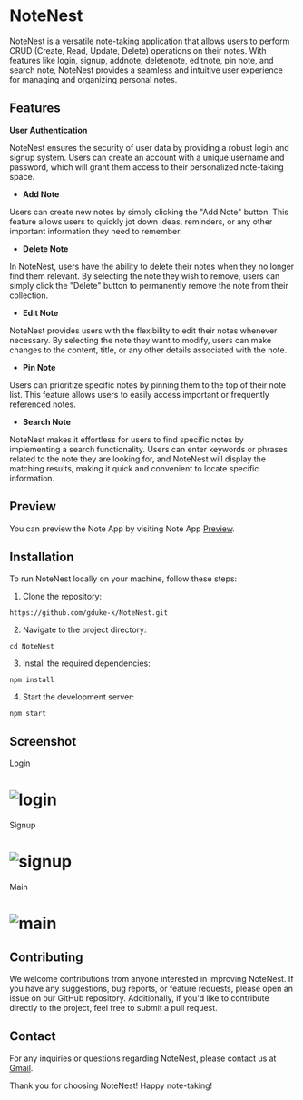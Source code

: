 # NoteNest

NoteNest is a versatile note-taking application that allows users to perform CRUD (Create, Read, Update, Delete) operations on their notes. With features like login, signup, addnote, deletenote, editnote, pin note, and search note, NoteNest provides a seamless and intuitive user experience for managing and organizing personal notes.

## Features

**User Authentication**

NoteNest ensures the security of user data by providing a robust login and signup system. Users can create an account with a unique username and password, which will grant them access to their personalized note-taking space.

- **Add Note**

Users can create new notes by simply clicking the "Add Note" button. This feature allows users to quickly jot down ideas, reminders, or any other important information they need to remember.

- **Delete Note**

In NoteNest, users have the ability to delete their notes when they no longer find them relevant. By selecting the note they wish to remove, users can simply click the "Delete" button to permanently remove the note from their collection.

- **Edit Note**

NoteNest provides users with the flexibility to edit their notes whenever necessary. By selecting the note they want to modify, users can make changes to the content, title, or any other details associated with the note.

- **Pin Note**

Users can prioritize specific notes by pinning them to the top of their note list. This feature allows users to easily access important or frequently referenced notes.

- **Search Note**

NoteNest makes it effortless for users to find specific notes by implementing a search functionality. Users can enter keywords or phrases related to the note they are looking for, and NoteNest will display the matching results, making it quick and convenient to locate specific information.

## Preview
You can preview the Note App by visiting Note App [Preview](https://notenest-5efo.onrender.com).

## Installation

To run NoteNest locally on your machine, follow these steps:

1. Clone the repository:

```
https://github.com/gduke-k/NoteNest.git
```

2. Navigate to the project directory:

```
cd NoteNest
```

3. Install the required dependencies:

```
npm install
```

4. Start the development server:

```
npm start
```
## Screenshot
Login
# ![login](https://github.com/user-attachments/assets/5f569773-f145-4449-a498-5261214035fc)
Signup
# ![signup](https://github.com/user-attachments/assets/44975a45-2c41-4930-b457-1805ae909942)
Main
# ![main](https://github.com/user-attachments/assets/1c922487-91f1-4ce9-8b28-3b486b395c6e)



## Contributing

We welcome contributions from anyone interested in improving NoteNest. If you have any suggestions, bug reports, or feature requests, please open an issue on our GitHub repository. Additionally, if you'd like to contribute directly to the project, feel free to submit a pull request.

## Contact

For any inquiries or questions regarding NoteNest, please contact us at [Gmail](gauravkl922@gmail.com).

Thank you for choosing NoteNest! Happy note-taking!
